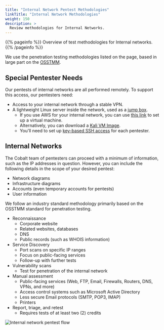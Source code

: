 ```yaml
---
title: "Internal Network Pentest Methodologies"
linkTitle: "Internal Network Methodologies"
weight: 150
description: >
  Review methodologies for Internal Networks.
---
```


{{% pageinfo %}}
Overview of test methodologies for Internal networks.
{{% /pageinfo %}}

We use the penetration testing methodologies listed on the page, based in large part on the
[OSSTMM](../glossary#open-source-security-testing-methodology-manual-osstmm).

## Special Pentester Needs

Our pentests of internal networks are all performed remotely. To support this access, our
pentesters need:

- Access to your internal network through a stable VPN.
- A lightweight Linux server inside the network, used as a [jump box](../glossary#jump-box).
  - If you use AWS for your internal network, you can use
    [this link](https://aws.amazon.com/marketplace/pp/prodview-fznsw3f7mq7to) to set up a virtual machine.
  - Alternatively, you can download a [Kali VM Image](https://www.kali.org/get-kali/).
  - You'll need to set up [key-based SSH access]() for each pentester.

## Internal Networks

The Cobalt team of pentesters can proceed with a minimum of information, such as the IP addresses
in question. However, you can include the following details in the scope of your desired pentest:

- Network diagrams
- Infrastructure diagrams
- Accounts (even temporary accounts for pentests)
- User information

We follow an industry standard methodology primarily based on the OSSTMM standard for
penetration testing.

- Reconnaissance
  - Corporate website
  - Related websites, databases
  - DNS
  - Public records (such as WHOIS information)
- Service Discovery
  - Port scans on specific IP ranges
  - Focus on public-facing services
  - Follow-up with further tests
- Vulnerability scans
  - Test for penetration of the internal network
- Manual assessment
  - Public-facing services (Web, FTP, Email, Firewalls, Routers, DNS, VPNs, and more)
  - Access control systems such as Microsoft Active Directory
  - Less secure Email protocols (SMTP, POP3, IMAP)
  - Printers
- Report, triage, and retest
  - Requires tests of at least two (2) credits

![Internal network pentest flow](/ExternalNetworkPentest.png)

<!-- The diagrams for internal and external networks are identical, Aug 6, 2021. -->
